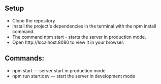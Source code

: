 ## Setup

-   Clone the repository
-   Install the project's dependencies in the terminal with the npm install command.
-   The command npm start - starts the server in production mode.
-   Open http://localhost:8080 to view it in your browser.

## Commands:

-   npm start — server start in production mode
-   npm run start:dev — start the server in development mode
